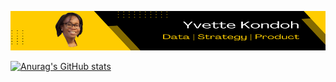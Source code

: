 ![I am GitHub Readme Generator's creator](https://github.com/yvetteekon/yvetteekon/blob/main/CORPORATE_RESIZED_V4.png)

[![Anurag's GitHub stats](https://github-readme-stats.vercel.app/api?username=anuraghazra)](https://github.com/yvetteekon/github-readme-stats)
